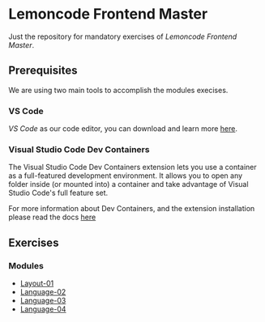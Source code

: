 # Lemoncode Frontend Master

Just the repository for mandatory exercises of *Lemoncode Frontend Master*.

## Prerequisites

We are using two main tools to accomplish the modules execises.

### VS Code

*VS Code* as our code editor, you can download and learn more [here](https://code.visualstudio.com/).


### Visual Studio Code Dev Containers

The Visual Studio Code Dev Containers extension lets you use a container as a full-featured development environment. It allows you to open any folder inside (or mounted into) a container and take advantage of Visual Studio Code's full feature set.

For more information about Dev Containers, and the extension installation please read the docs [here](https://code.visualstudio.com/docs/devcontainers/containers)


## Exercises

### Modules

- [Layout-01](./01-layout/Readme.md)
- [Language-02](./02-language/Readme.md)
- [Language-03](./03-bundling/Readme.md)
- [Language-04](./04-react/Readme.md)